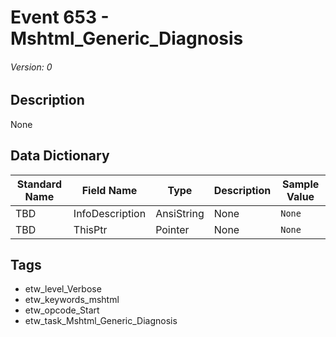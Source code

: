 # Event 653 - Mshtml_Generic_Diagnosis
###### Version: 0

## Description
None

## Data Dictionary
|Standard Name|Field Name|Type|Description|Sample Value|
|---|---|---|---|---|
|TBD|InfoDescription|AnsiString|None|`None`|
|TBD|ThisPtr|Pointer|None|`None`|

## Tags
* etw_level_Verbose
* etw_keywords_mshtml
* etw_opcode_Start
* etw_task_Mshtml_Generic_Diagnosis